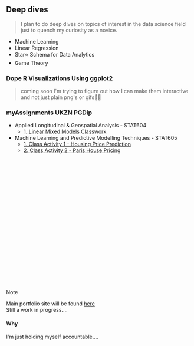 ## Deep dives

> I plan to do deep dives on topics of interest in the data science field just to quench my curiosity as a novice. <br>

  - Machine Learning
  - Linear Regression
  - Star⭐ Schema for Data Analytics
  - Game Theory

### Dope R Visualizations Using ggplot2
> coming soon
> I'm trying to figure out how I can make them interactive and not just plain png's or gifs🤔💭

### myAssignments UKZN PGDip
  - Applied Longitudinal & Geospatial Analysis - STAT604
    - [1. Linear Mixed Models Classwork ](https://github.com/kgatman/datascience/tree/main/604/classwork_chp1)
  - Machine Learning and Predictive Modelling Techniques - STAT605
    - [1. Class Activity 1 - Housing Price Prediction](https://github.com/kgatman/datascience/tree/main/605/class_activity_1)
    - [2. Class Activity 2 - Paris House Pricing ](https://github.com/kgatman/datascience/tree/main/605/class_activity_2)
<br>
<br>
<br>
<br>
<br>
<br>
<br>
<br>
<br>
<br>
<br>
<br>
<br>
<br>
<br>
<br>
<br>
<br>
<br>
<br>


> [!NOTE]  
  > Main portfolio site will be found [here](https://kgatman.github.io/) <br>
  > Still a work in progress....


#### Why
I'm just holding myself accountable....